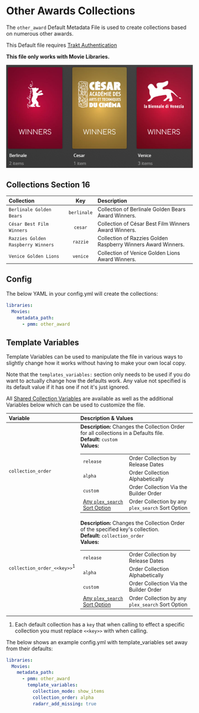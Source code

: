 # Other Awards Collections

The `other_award` Default Metadata File is used to  create collections based on numerous other awards.

This Default file requires [Trakt Authentication](../../config/trakt)

**This file only works with Movie Libraries.**

![](../images/awardother.png)

## Collections Section 16

| Collection                         |     Key     | Description                                                   |
|:-----------------------------------|:-----------:|:--------------------------------------------------------------|
| `Berlinale Golden Bears`           | `berlinale` | Collection of Berlinale Golden Bears Award Winners.           |
| `César Best Film Winners`          |   `cesar`   | Collection of César Best Film Winners Award Winners.          |
| `Razzies Golden Raspberry Winners` |  `razzie`   | Collection of Razzies Golden Raspberry Winners Award Winners. |
| `Venice Golden Lions`              |  `venice`   | Collection of Venice Golden Lions Award Winners.              |

## Config

The below YAML in your config.yml will create the collections:

```yaml
libraries:
  Movies:
    metadata_path:
      - pmm: other_award
```

## Template Variables

Template Variables can be used to manipulate the file in various ways to slightly change how it works without having to make your own local copy.

Note that the `templates_variables:` section only needs to be used if you do want to actually change how the defaults work. Any value not specified is its default value if it has one if not it's just ignored.

All [Shared Collection Variables](../collection_variables) are available as well as the additional Variables below which can be used to customize the file.

| Variable                               | Description & Values                                                                                                                                                                                                                                                                                                                                                                                                                                                                                                                         |
|:---------------------------------------|:---------------------------------------------------------------------------------------------------------------------------------------------------------------------------------------------------------------------------------------------------------------------------------------------------------------------------------------------------------------------------------------------------------------------------------------------------------------------------------------------------------------------------------------------|
| `collection_order`                     | **Description:** Changes the Collection Order for all collections in a Defaults file.<br>**Default:** `custom`<br>**Values:**<table class="clearTable"><tr><td>`release`</td><td>Order Collection by Release Dates</td></tr><tr><td>`alpha`</td><td>Order Collection Alphabetically</td></tr><tr><td>`custom`</td><td>Order Collection Via the Builder Order</td></tr><tr><td>[Any `plex_search` Sort Option](../../metadata/builders/plex.md#sort-options)</td><td>Order Collection by any `plex_search` Sort Option</td></tr></table>      |
| `collection_order_<<key>>`<sup>1</sup> | **Description:** Changes the Collection Order of the specified key's collection.<br>**Default:** `collection_order`<br>**Values:**<table class="clearTable"><tr><td>`release`</td><td>Order Collection by Release Dates</td></tr><tr><td>`alpha`</td><td>Order Collection Alphabetically</td></tr><tr><td>`custom`</td><td>Order Collection Via the Builder Order</td></tr><tr><td>[Any `plex_search` Sort Option](../../metadata/builders/plex.md#sort-options)</td><td>Order Collection by any `plex_search` Sort Option</td></tr></table> |

1. Each default collection has a `key` that when calling to effect a specific collection you must replace `<<key>>` with when calling.

The below shows an example config.yml with template_variables set away from their defaults:

```yaml
libraries:
  Movies:
    metadata_path:
      - pmm: other_award
        template_variables:
          collection_mode: show_items
          collection_order: alpha
          radarr_add_missing: true
```
